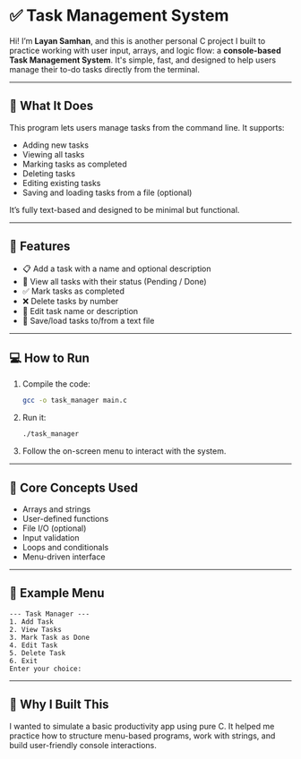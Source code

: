 # ✅ Task Management System

Hi! I’m **Layan Samhan**, and this is another personal C project I built to practice working with user input, arrays, and logic flow: a **console-based Task Management System**. It's simple, fast, and designed to help users manage their to-do tasks directly from the terminal.

---

## 🧠 What It Does

This program lets users manage tasks from the command line. It supports:

* Adding new tasks
* Viewing all tasks
* Marking tasks as completed
* Deleting tasks
* Editing existing tasks
* Saving and loading tasks from a file (optional)

It’s fully text-based and designed to be minimal but functional.

---

## 🧪 Features

* 📋 Add a task with a name and optional description
* 👀 View all tasks with their status (Pending / Done)
* ✅ Mark tasks as completed
* ❌ Delete tasks by number
* 📝 Edit task name or description
* 💾 Save/load tasks to/from a text file

---

## 💻 How to Run

1. Compile the code:

   ```bash
   gcc -o task_manager main.c
   ```

2. Run it:

   ```bash
   ./task_manager
   ```

3. Follow the on-screen menu to interact with the system.

---

## 🧱 Core Concepts Used

* Arrays and strings
* User-defined functions
* File I/O (optional)
* Input validation
* Loops and conditionals
* Menu-driven interface

---

## 📌 Example Menu

```
--- Task Manager ---
1. Add Task
2. View Tasks
3. Mark Task as Done
4. Edit Task
5. Delete Task
6. Exit
Enter your choice:
```

---

## 🎯 Why I Built This

I wanted to simulate a basic productivity app using pure C. It helped me practice how to structure menu-based programs, work with strings, and build user-friendly console interactions.

